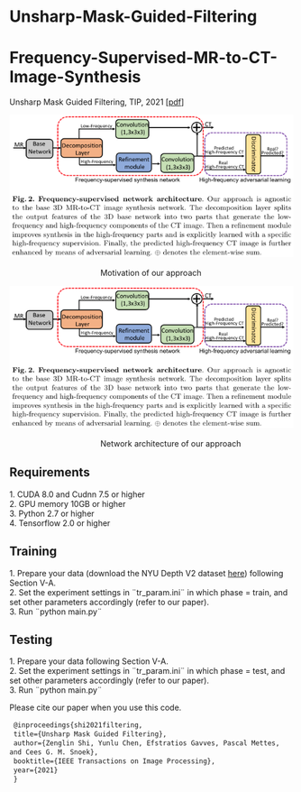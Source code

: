 # Unsharp-Mask-Guided-Filtering

# Frequency-Supervised-MR-to-CT-Image-Synthesis
Unsharp Mask Guided Filtering, TIP, 2021 [<a href="https://arxiv.org/pdf/2106.01428.pdf" target="_blank">pdf</a>]

![image](https://github.com/shizenglin/Frequency-Supervised-MR-to-CT-Image-Synthesis/blob/main/overview.png)
<p> &#12288 &#12288 &#12288 &#12288 &#12288 &#12288 &#12288 &#12288 &#12288 Motivation of our approach </p>

![image](https://github.com/shizenglin/Frequency-Supervised-MR-to-CT-Image-Synthesis/blob/main/overview.png)
<p> &#12288 &#12288 &#12288 &#12288 &#12288 &#12288 &#12288 &#12288 &#12288 Network architecture  of our approach </p>

<h2> Requirements </h2>
     1. CUDA 8.0 and Cudnn 7.5 or higher
<br> 2. GPU memory 10GB or higher
<br> 3. Python 2.7 or higher 
<br> 4. Tensorflow 2.0 or higher

<h2> Training </h2>
     1. Prepare your data (download the NYU Depth V2 dataset <a href="https://arxiv.org/pdf/2106.01428.pdf" target="_blank">here</a>) following Section V-A.
<br> 2. Set the experiment settings in ¨tr_param.ini¨ in which phase = train, and set other parameters accordingly (refer to our paper).
<br> 3. Run ¨python main.py¨

<h2> Testing </h2>
     1. Prepare your data following Section V-A.
<br> 2. Set the experiment settings in ¨tr_param.ini¨ in which phase = test, and set other parameters accordingly (refer to our paper).
<br> 3. Run ¨python main.py¨


Please cite our paper when you use this code.

     @inproceedings{shi2021filtering,
     title={Unsharp Mask Guided Filtering},
     author={Zenglin Shi, Yunlu Chen, Efstratios Gavves, Pascal Mettes, and Cees G. M. Snoek},
     booktitle={IEEE Transactions on Image Processing},
     year={2021}
     }


